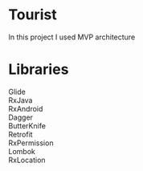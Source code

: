 # Tourist
In this project I used MVP architecture
# Libraries
Glide  
RxJava  
RxAndroid  
Dagger  
ButterKnife  
Retrofit  
RxPermission  
Lombok  
RxLocation  
